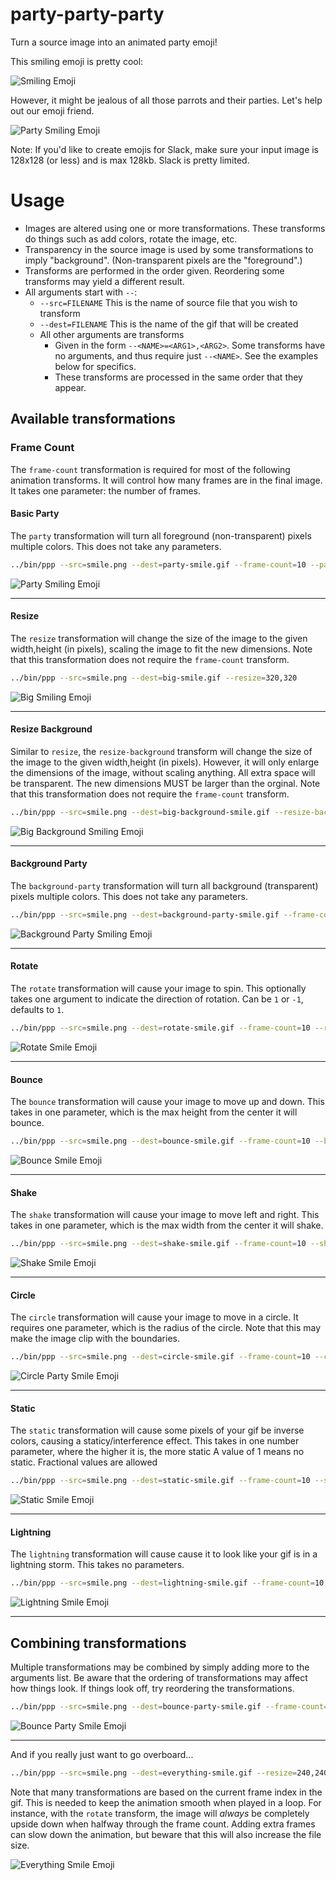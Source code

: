 # party-party-party

Turn a source image into an animated party emoji!

This smiling emoji is pretty cool:

![Smiling Emoji](./examples/smile.png 'Smiling Emoji')

However, it might be jealous of all those parrots and their parties. Let's help out our emoji friend.

![Party Smiling Emoji](./examples/party-smile.gif 'Party Smiling Emoji')

Note: If you'd like to create emojis for Slack, make sure your input image is 128x128 (or less) and is max 128kb. Slack is pretty limited.

# Usage

- Images are altered using one or more transformations. These transforms do things such as add colors, rotate the image, etc.
- Transparency in the source image is used by some transformations to imply "background". (Non-transparent pixels are the "foreground".)
- Transforms are performed in the order given. Reordering some transforms may yield a different result.
- All arguments start with `--`:
  - `--src=FILENAME` This is the name of source file that you wish to transform
  - `--dest=FILENAME` This is the name of the gif that will be created
  - All other arguments are transforms
    - Given in the form `--<NAME>=<ARG1>,<ARG2>`. Some transforms have no arguments, and thus require just `--<NAME>`. See the examples below for specifics.
    - These transforms are processed in the same order that they appear.

## Available transformations

### Frame Count

The `frame-count` transformation is required for most of the following animation transforms. It will control how many frames are in the final image. It takes one parameter: the number of frames.

#### Basic Party

The `party` transformation will turn all foreground (non-transparent) pixels multiple colors. This does not take any parameters.

```sh
../bin/ppp --src=smile.png --dest=party-smile.gif --frame-count=10 --party
```

![Party Smiling Emoji](./examples/party-smile.gif 'Party Smiling Emoji')

---

#### Resize

The `resize` transformation will change the size of the image to the given width,height (in pixels), scaling the image to fit the new dimensions. Note that this transformation does not require the `frame-count` transform.

```sh
../bin/ppp --src=smile.png --dest=big-smile.gif --resize=320,320
```

![Big Smiling Emoji](./examples/big-smile.gif 'Big Smiling Emoji')

---

#### Resize Background

Similar to `resize`, the `resize-background` transform will change the size of the image to the given width,height (in pixels). However, it will only enlarge the dimensions of the image, without scaling anything. All extra space will be transparent. The new dimensions MUST be larger than the orginal. Note that this transformation does not require the `frame-count` transform.

```sh
../bin/ppp --src=smile.png --dest=big-background-smile.gif --resize-background=320,320
```

![Big Background Smiling Emoji](./examples/big-background-smile.gif 'Big Background Smiling Emoji')

---

#### Background Party

The `background-party` transformation will turn all background (transparent) pixels multiple colors. This does not take any parameters.

```sh
../bin/ppp --src=smile.png --dest=background-party-smile.gif --frame-count=10 --background-party
```

![Background Party Smiling Emoji](./examples/background-party-smile.gif 'Background Party Smiling Emoji')

---

#### Rotate

The `rotate` transformation will cause your image to spin. This optionally takes one argument to indicate the direction of rotation. Can be `1` or `-1`, defaults to `1`.

```sh
../bin/ppp --src=smile.png --dest=rotate-smile.gif --frame-count=10 --rotate
```

![Rotate Smile Emoji](./examples/rotate-smile.gif 'Rotate Smile Emoji')

---

#### Bounce

The `bounce` transformation will cause your image to move up and down. This takes in one parameter, which is the max height from the center it will bounce.

```sh
../bin/ppp --src=smile.png --dest=bounce-smile.gif --frame-count=10 --bounce=8
```

![Bounce Smile Emoji](./examples/bounce-smile.gif 'Bounce Smile Emoji')

---

#### Shake

The `shake` transformation will cause your image to move left and right. This takes in one parameter, which is the max width from the center it will shake.

```sh
../bin/ppp --src=smile.png --dest=shake-smile.gif --frame-count=10 --shake=8
```

![Shake Smile Emoji](./examples/shake-smile.gif 'Shake Smile Emoji')

---

#### Circle

The `circle` transformation will cause your image to move in a circle. It requires one parameter, which is the radius of the circle.
Note that this may make the image clip with the boundaries.

```sh
../bin/ppp --src=smile.png --dest=circle-smile.gif --frame-count=10 --circle=6
```

![Circle Party Smile Emoji](./examples/circle-smile.gif 'Circle Smile Emoji')

---

#### Static

The `static` transformation will cause some pixels of your gif be inverse colors, causing a staticy/interference effect.
This takes in one number parameter, where the higher it is, the more static
A value of 1 means no static. Fractional values are allowed

```sh
../bin/ppp --src=smile.png --dest=static-smile.gif --frame-count=10 --static=1.5
```

![Static Smile Emoji](./examples/static-smile.gif 'Static Smile Emoji')

---

#### Lightning

The `lightning` transformation will cause cause it to look like your gif is in a lightning storm. This takes no parameters.

```sh
../bin/ppp --src=smile.png --dest=lightning-smile.gif --frame-count=10 --lightning
```

![Lightning Smile Emoji](./examples/lightning-smile.gif 'Lightning Smile Emoji')

---

## Combining transformations

Multiple transformations may be combined by simply adding more to the arguments list.
Be aware that the ordering of transformations may affect how things look. If things look off, try reordering the transformations.

```sh
../bin/ppp --src=smile.png --dest=bounce-party-smile.gif --frame-count=10 --resize=120,120 --bounce=6 --party
```

![Bounce Party Smile Emoji](./examples/bounce-party-smile.gif 'Bounce Party Smile Emoji')

---

And if you really just want to go overboard...

```sh
../bin/ppp --src=smile.png --dest=everything-smile.gif --resize=240,240 --resize-background=320,320 --frame-count=20 --rotate=-1 --circle=50 --background-party
```

Note that many transformations are based on the current frame index in the gif. This is needed to keep the animation smooth when played in a loop. For instance, with the `rotate` transform, the image will _always_ be completely upside down when halfway through the frame count.
Adding extra frames can slow down the animation, but beware that this will also increase the file size.

![Everything Smile Emoji](./examples/everything-smile.gif 'Everything Smile Emoji')
